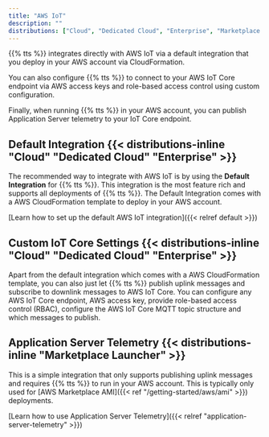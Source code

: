 ```yaml
---
title: "AWS IoT"
description: ""
distributions: ["Cloud", "Dedicated Cloud", "Enterprise", "Marketplace Launcher"]
---
```


{{% tts %}} integrates directly with AWS IoT via a default integration that you deploy in your AWS account via CloudFormation.

You can also configure {{% tts %}} to connect to your AWS IoT Core endpoint via AWS access keys and role-based access control using custom configuration.

<!--more-->

Finally, when running {{% tts %}} in your AWS account, you can publish Application Server telemetry to your IoT Core endpoint.

## Default Integration {{< distributions-inline "Cloud" "Dedicated Cloud" "Enterprise" >}}

The recommended way to integrate with AWS IoT is by using the **Default Integration** for {{% tts %}}. This integration is the most feature rich and supports all deployments of {{% tts %}}. The Default Integration comes with a AWS CloudFormation template to deploy in your AWS account.

[Learn how to set up the default AWS IoT integration]({{< relref default >}})

## Custom IoT Core Settings {{< distributions-inline "Cloud" "Dedicated Cloud" "Enterprise" >}}

Apart from the default integration which comes with a AWS CloudFormation template, you can also just let {{% tts %}} publish uplink messages and subscribe to downlink messages to AWS IoT Core. You can configure any AWS IoT Core endpoint, AWS access key, provide role-based access control (RBAC), configure the AWS IoT Core MQTT topic structure and which messages to publish.

## Application Server Telemetry {{< distributions-inline "Marketplace Launcher" >}}

This is a simple integration that only supports publishing uplink messages and requires {{% tts %}} to run in your AWS account. This is typically only used for [AWS Marketplace AMI]({{< ref "/getting-started/aws/ami" >}}) deployments.

[Learn how to use Application Server Telemetry]({{< relref "application-server-telemetry" >}})
